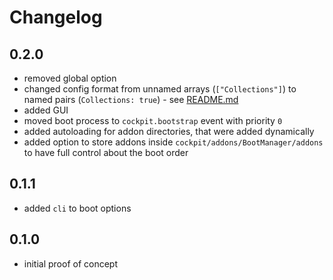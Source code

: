 # Changelog

## 0.2.0

* removed global option
* changed config format from unnamed arrays (`["Collections"]`) to named pairs (`Collections: true`) - see [README.md](/README.md)
* added GUI
* moved boot process to `cockpit.bootstrap` event with priority `0`
* added autoloading for addon directories, that were added dynamically
* added option to store addons inside `cockpit/addons/BootManager/addons` to have full control about the boot order

## 0.1.1

* added `cli` to boot options

## 0.1.0

* initial proof of concept
